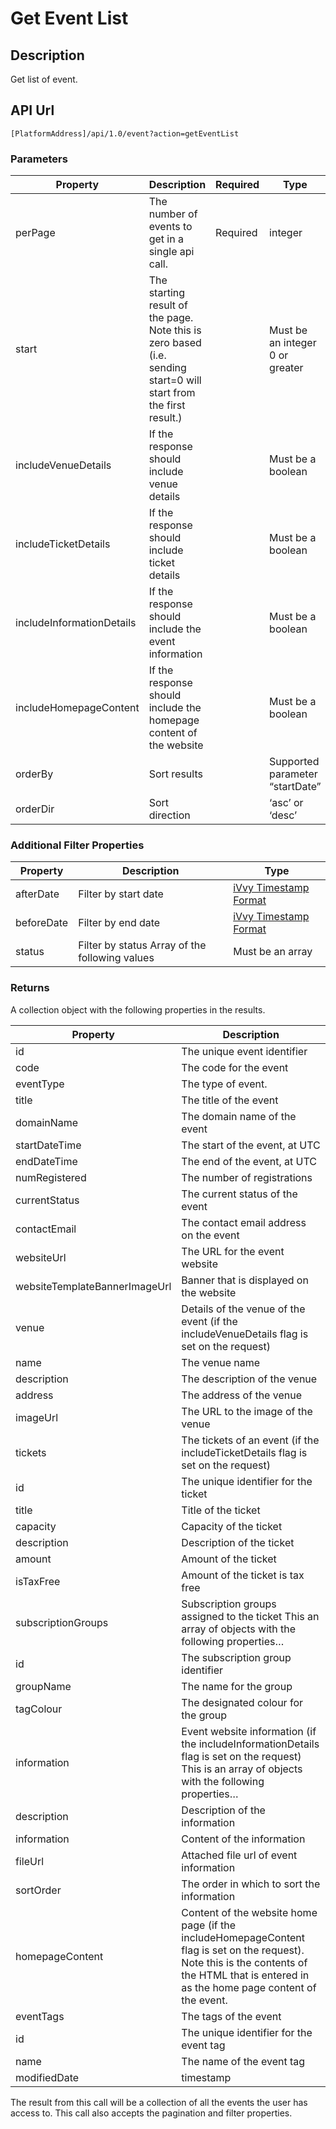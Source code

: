 # Get Event List


## Description

Get list of event.

## API Url

`[PlatformAddress]/api/1.0/event?action=getEventList`

### Parameters

| Property | Description | Required | Type |
| --- | --- | --- | --- |
| perPage | The number of events to get in a single api call. | Required | integer |
| start | The starting result of the page. Note this is zero based \(i.e. sending start=0 will start from the first result.\) |  | Must be an integer 0 or greater |
| includeVenueDetails | If the response should include venue details |  | Must be a boolean |
| includeTicketDetails | If the response should include ticket details |  | Must be a boolean |
| includeInformationDetails | If the response should include the event information |  | Must be a boolean |
| includeHomepageContent | If the response should include the homepage content of the website |  | Must be a boolean |
| orderBy | Sort results |  | Supported parameter “startDate” |
| orderDir | Sort direction |  | ‘asc’ or ‘desc’ |

### Additional Filter Properties

| Property | Description | Type |
| --- | --- | --- |
| afterDate | Filter by start date | [iVvy Timestamp Format](./#timestamp-format) |
| beforeDate | Filter by end date | [iVvy Timestamp Format](./#timestamp-format) |
| status | Filter by status Array of the following values | Must be an array |

### Returns

A collection object with the following properties in the results.

| Property | Description |
| --- | --- |
| id | The unique event identifier |
| code | The code for the event |
| eventType | The type of event. |
| title | The title of the event |
| domainName | The domain name of the event |
| startDateTime | The start of the event, at UTC |
| endDateTime | The end of the event, at UTC |
| numRegistered | The number of registrations |
| currentStatus | The current status of the event |
| contactEmail | The contact email address on the event |
| websiteUrl | The URL for the event website |
| websiteTemplateBannerImageUrl | Banner that is displayed on the website |
| venue | Details of the venue of the event \(if the includeVenueDetails flag is set on the request\) |
| name | The venue name |
| description | The description of the venue |
| address | The address of the venue |
| imageUrl | The URL to the image of the venue |
| tickets | The tickets of an event \(if the includeTicketDetails flag is set on the request\) |
| id | The unique identifier for the ticket |
| title | Title of the ticket |
| capacity | Capacity of the ticket |
| description | Description of the ticket |
| amount | Amount of the ticket |
| isTaxFree | Amount of the ticket is tax free |
| subscriptionGroups | Subscription groups assigned to the ticket This an array of objects with the following properties… |
| id | The subscription group identifier |
| groupName | The name for the group |
| tagColour | The designated colour for the group |
| information | Event website information \(if the includeInformationDetails flag is set on the request\) This is an array of objects with the following properties… |
| description | Description of the information |
| information | Content of the information |
| fileUrl | Attached file url of event information |
| sortOrder | The order in which to sort the information |
| homepageContent | Content of the website home page \(if the includeHomepageContent flag is set on the request\). Note this is the contents of the HTML that is entered in as the home page content of the event. |
| eventTags | The tags of the event |
| id | The unique identifier for the event tag |
| name | The name of the event tag |
| modifiedDate | timestamp |

The result from this call will be a collection of all the events the user has access to. This call also accepts the pagination and filter properties.
